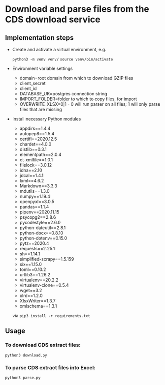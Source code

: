# Download and parse files from the CDS download service

## Implementation steps

- Create and activate a virtual environment, e.g.

  `python3 -m venv venv/`
  `source venv/bin/activate`

- Environment variable settings

  - domain=root domain from which to download GZIP files
  - client_secret
  - client_id
  - DATABASE_UK=postgres connection string
  - IMPORT_FOLDER=folder to which to copy files, for import
  - OVERWRITE_XLSX=0|1 - 0 will run parser on all files; 1 will only parse files that are missing

- Install necessary Python modules 

  - appdirs==1.4.4
  - autopep8==1.5.4
  - certifi==2020.12.5
  - chardet==4.0.0
  - distlib==0.3.1
  - elementpath==2.0.4
  - et-xmlfile==1.0.1
  - filelock==3.0.12
  - idna==2.10
  - jdcal==1.4.1
  - lxml==4.6.2
  - Markdown==3.3.3
  - mdutils==1.3.0
  - numpy==1.19.4
  - openpyxl==3.0.5
  - pandas==1.1.4
  - pipenv==2020.11.15
  - psycopg2==2.8.6
  - pycodestyle==2.6.0
  - python-dateutil==2.8.1
  - python-docx==0.8.10
  - python-dotenv==0.15.0
  - pytz==2020.4
  - requests==2.25.1
  - sh==1.14.1
  - simplified-scrapy==1.5.159
  - six==1.15.0
  - toml==0.10.2
  - urllib3==1.26.2
  - virtualenv==20.2.2
  - virtualenv-clone==0.5.4
  - wget==3.2
  - xlrd==1.2.0
  - XlsxWriter==1.3.7
  - xmlschema==1.3.1

  via `pip3 install -r requirements.txt`

## Usage

### To download CDS extract files:
`python3 download.py`

### To parse CDS extract files into Excel:
`python3 parse.py`
